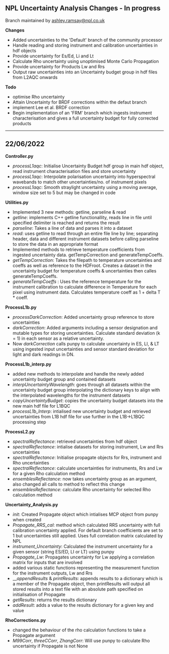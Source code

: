 NPL Uncertainty Analysis Changes - In progress
--- 
Branch maintained by ashley.ramsay@npl.co.uk

__Changes__
* Added uncertainties to the 'Default' branch of the community processor
* Handle reading and storing instrument and calibration uncertainties in hdf objects
* Provide uncertainty for Es/Ed, Li and Lt
* Calculate Rho uncertainty using unoptimised Monte Carlo Propagation 
* Provide uncertainty for Products Lw and Rrs
* Output raw uncertainties into an Uncertainty budget group in hdf files from L2AQC onwards

__Todo__
* optimise Rho uncertainty
* Attain Uncertainty for BRDF corrections within the defaut branch
* implement Lee et al. BRDF correction
* Begin implementation of an 'FRM' branch which ingests instrument characterisation and gives a full uncertainty budget for fully corrected products

___

22/06/2022
-

__Controller.py__
* _processL1aqc_: Initialise Uncertainty Budget hdf group in main hdf object, read instrument characterisation files and store uncertainty
* _processL1aqc_: Interpolate polarisation uncertainty into hyperspectral wavebands to match other uncertainties/no. of instrument pixels
* _processL1aqc_: Smooth straylight uncertainty using a moving average, window size set to 5 but may be changed in code

__Utilities.py__
* Implemented 3 new methods: getline, parseline & read
* _getline_: implements C++ getline functionallity, reads line in file until specified delimiter is reached and returns the result
* _parseline_: Takes a line of data and parses it into a dataset
* _read_: uses getline to read through an entire file line by line; separating header, data and different instrument datasets before calling parseline to store the data in an appropriate format
* Implemented methods to retrieve temperature coefficients from ingested uncertainty data. getTempCorrection and generateTempCoeffs.
* _getTempCorrection_: Takes the filepath to temperature uncertainties and coeffs as well as reference to the HDFroot. Creates a dataset in the uncertainty budget for temperature coeffs & uncertainties then calles generateTempCoeffs.
* _generateTempCoeffs_ : Uses the reference temperature for the instrument calibration to calculate difference in Temperature for each pixel using instrument data. Calculates temperature coeff as 1 + delta T * coeff. 

__ProcessL1b.py__
* _processDarkCorrection_: Added uncertainty group reference to store uncertainties
* _darkCorrection_: Added arguments including a sensor designation and mutable types for storing uncertainties. Calculate standard deviation (k = 1) in each sensor as a relative uncertainty.
* Now _darkCorrection_ calls punpy to calculate uncertainty in ES, LI, & LT using ingested input uncertainties and sensor standard deviation for light and dark readings in DN.

__ProcessL1b_interp.py__
* added new methods to interpolate and handle the newly added uncertainty budget group and contained datasets
* _interpUncertaintyWavelength_: goes through all datasets within the uncertainty budget group interpolating the dictionary keys to align with the interpolated wavelengths for the instrument datasets
* _copyUncertaintyBudget_: copies the uncertainty budget datasets into the new main hdf file for L1BQC
* _processL1b_Interp_: intialised new uncertainty budget and retrieved uncertainties from L1B hdf file for use further in the L1B->L1BQC processing step

__ProcessL2.py__
* _spectralReflectance_: retrieved uncertainties from hdf object
* _spectralReflectance_: intialise datasets for storing instrument, Lw and Rrs uncertainties
* _spectralReflectance_: Initialise propagate objects for Rrs, instrument and Rho uncertainties
* _spectralReflectance_: calculate uncertainties for instruments, Rrs and Lw for a given Rho calculation method
* _ensemblesReflectance_: now takes uncertainty group as an argument, also changed all calls to method to reflect this change
* _ensemblesReflectance_: calculate Rho uncertainty for selected Rho calculation method

__Uncertainty_Analysis.py__
* _init_: Created Propagate object which intialises MCP object from punpy when created
* _Propagate_RRS_cal_: method which calculated RRS uncertainty with full calibration uncertainty applied. For default branch coefficients are set to 1 but uncertainties still applied. Uses full correlation matrix calculated by NPL
* _instrument_Uncertainty_: Calculated the instrument uncertainty for a given sensor (string ES/ED, LI or LT) using punpy
* _Propagate_Lw_: Propagates uncertainty for Lw applying a correlation matrix for inputs that are involved
* added various static functions representing the measurement function for the instrument outputs, Lw and Rrs
* ___appendResults_ & _printResults_: appends results to a dictionary which is a member of the Propagate object, then printResults will output all stored results into a text file with an absolute path specified on initialisation of Propagate
* _getResults_: returns the results dictionary
* _addResult_: adds a value to the results dictionary for a given key and value

__RhoCorrections.py__
* changed the behaviour of the rho calculation functions to take a Propagate argument
* _M99Corr_, _threeCCorr_, _ZhangCorr_: Will use punpy to calculate Rho uncertainty if Propagate is not None